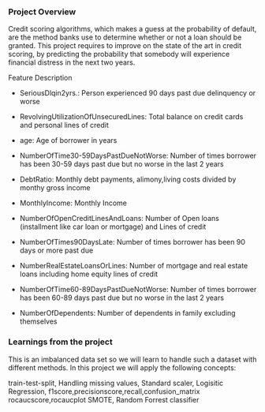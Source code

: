### Project Overview

 Credit scoring algorithms, which makes a guess at the probability of default, are the method banks use to determine whether or not a loan should be granted. This project requires to improve on the state of the art in credit scoring, by predicting the probability that somebody will experience financial distress in the next two years.

Feature	                                                                           Description
 
- SeriousDlqin2yrs.:                                                      Person experienced 90 days past due delinquency or worse

- RevolvingUtilizationOfUnsecuredLines:	                Total balance on credit cards and personal lines of credit

- age:	                                                                         Age of borrower in years

- NumberOfTime30-59DaysPastDueNotWorse:	Number of times borrower has been 30-59 days past due but no worse in the last 2 years

- DebtRatio:	                                                                Monthly debt payments, alimony,living costs divided by monthy gross income

- MonthlyIncome:	                                                        Monthly Income

- NumberOfOpenCreditLinesAndLoans:	               Number of Open loans (installment like car loan or mortgage) and Lines of credit

- NumberOfTimes90DaysLate:	                               Number of times borrower has been 90 days or more past due

- NumberRealEstateLoansOrLines: 	                       Number of mortgage and real estate loans including home equity lines of credit

- NumberOfTime60-89DaysPastDueNotWorse:	Number of times borrower has been 60-89 days past due but no worse in the last 2 years
  
- NumberOfDependents:	                                       Number of dependents in family excluding themselves


### Learnings from the project

 This is an imbalanced data set so we will learn to handle such a dataset with different methods. In this project we will apply the following concepts:

train-test-split,
Handling missing values,
Standard scaler,
Logisitic Regression,
f1score,precisionscore,recall,confusion_matrix
rocaucscore,rocaucplot
SMOTE,
Random Forrest classifier


